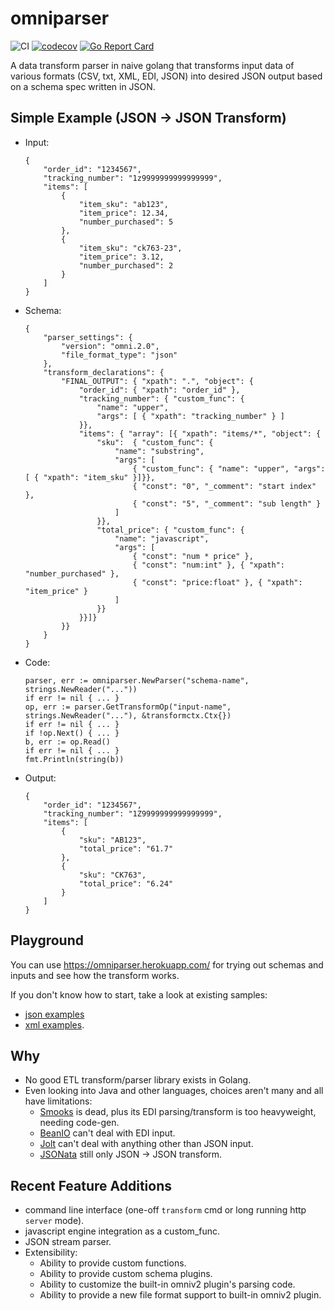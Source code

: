 # omniparser
![CI](https://github.com/jf-tech/omniparser/workflows/CI/badge.svg) [![codecov](https://codecov.io/gh/jf-tech/omniparser/branch/master/graph/badge.svg)](https://codecov.io/gh/jf-tech/omniparser) [![Go Report Card](https://goreportcard.com/badge/github.com/jf-tech/omniparser)](https://goreportcard.com/report/github.com/jf-tech/omniparser)

A data transform parser in naive golang that transforms input data of various formats (CSV, txt, XML, EDI, JSON)
into desired JSON output based on a schema spec written in JSON.

## Simple Example (JSON -> JSON Transform)
- Input:
    ```
    {
        "order_id": "1234567",
        "tracking_number": "1z9999999999999999",
        "items": [
            {
                "item_sku": "ab123",
                "item_price": 12.34,
                "number_purchased": 5
            },
            {
                "item_sku": "ck763-23",
                "item_price": 3.12,
                "number_purchased": 2
            }
        ]
    }
    ```
- Schema:
    ```
    {
        "parser_settings": {
            "version": "omni.2.0",
            "file_format_type": "json"
        },
        "transform_declarations": {
            "FINAL_OUTPUT": { "xpath": ".", "object": {
                "order_id": { "xpath": "order_id" },
                "tracking_number": { "custom_func": {
                    "name": "upper",
                    "args": [ { "xpath": "tracking_number" } ]
                }},
                "items": { "array": [{ "xpath": "items/*", "object": {
                    "sku":  { "custom_func": {
                        "name": "substring",
                        "args": [
                            { "custom_func": { "name": "upper", "args": [ { "xpath": "item_sku" }]}},
                            { "const": "0", "_comment": "start index" },
                            { "const": "5", "_comment": "sub length" }
                        ]
                    }},
                    "total_price": { "custom_func": {
                        "name": "javascript",
                        "args": [
                            { "const": "num * price" },
                            { "const": "num:int" }, { "xpath": "number_purchased" },
                            { "const": "price:float" }, { "xpath": "item_price" }
                        ]
                    }}
                }}]}
            }}
        }
    }
    ```
- Code:
    ```
    parser, err := omniparser.NewParser("schema-name", strings.NewReader("..."))
    if err != nil { ... }
    op, err := parser.GetTransformOp("input-name", strings.NewReader("..."), &transformctx.Ctx{})
    if err != nil { ... }
    if !op.Next() { ... }  
    b, err := op.Read()
    if err != nil { ... }
    fmt.Println(string(b))
    ```
- Output:
    ```
    {
        "order_id": "1234567",
        "tracking_number": "1Z9999999999999999",
        "items": [
            {
                "sku": "AB123",
                "total_price": "61.7"
            },
            {
                "sku": "CK763",
                "total_price": "6.24"
            }
        ]
    }
    ```
## Playground

You can use https://omniparser.herokuapp.com/ for trying out schemas and inputs and see how the transform works.

If you don't know how to start, take a look at existing samples:
- [json examples](./samples/omniv2/json)
- [xml examples](./samples/omniv2/xml). 

## Why
- No good ETL transform/parser library exists in Golang.
- Even looking into Java and other languages, choices aren't many and all have limitations:
    - [Smooks](https://www.smooks.org/) is dead, plus its EDI parsing/transform is too heavyweight, needing code-gen.
    - [BeanIO](http://beanio.org/) can't deal with EDI input.
    - [Jolt](https://github.com/bazaarvoice/jolt) can't deal with anything other than JSON input.
    - [JSONata](https://jsonata.org/) still only JSON -> JSON transform.

## Recent Feature Additions
- command line interface (one-off `transform` cmd or long running http `server` mode).
- javascript engine integration as a custom_func.
- JSON stream parser.
- Extensibility:
    - Ability to provide custom functions.
    - Ability to provide custom schema plugins.
    - Ability to customize the built-in omniv2 plugin's parsing code.
    - Ability to provide a new file format support to built-in omniv2 plugin.
